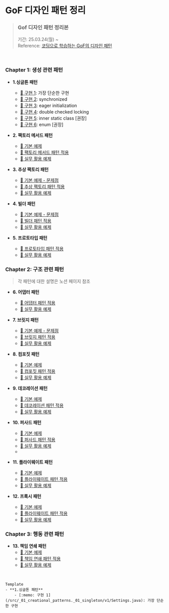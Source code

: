# GoF 디자인 패턴 정리

> ### Gof 디자인 패턴 정리본 <br>
> 기간: 25.03.24(월) ~   <br>
> Reference: [ 코딩으로 학습하는 GoF의 디자인 패턴](https://www.inflearn.com/course/%EB%94%94%EC%9E%90%EC%9D%B8-%ED%8C%A8%ED%84%B4/dashboard)

<br>


 ###  Chapter 1: 생성 관련 패턴

- **1.싱글톤 패턴**
    - [:memo: 구현 1](/src/main/java/_01_creational_patterns/_01_singleton/v1/Settings.java): 가장 단순한 구현
    - [:memo: 구현 2](/src/main/java/_01_creational_patterns/_01_singleton/v2/Settings.java): synchronized
    - [:memo: 구현 3](/src/main/java/_01_creational_patterns/_01_singleton/v3/Settings.java): eager initialization
    - [:memo: 구현 4](/src/main/java/_01_creational_patterns/_01_singleton/v4/Settings.java): double checked locking
    - [:memo: 구현 5](/src/main/java/_01_creational_patterns/_01_singleton/v5/Settings.java): inner static class [권장]
    - [:memo: 구현 6](/src/main/java/_01_creational_patterns/_01_singleton/v6/Settings.java): enum [권장]

- **2. 팩토리 메서드 패턴**
  - [:memo: 기본 예제](/src/main/java/_01_creational_patterns/_02_factory_method/_01_before) 
  - [:memo: 팩토리 메서드 패턴 적용](/src/main/java/_01_creational_patterns/_02_factory_method/_02_after)
  - [:memo: 실무 활용 예제](/src/main/java/_01_creational_patterns/_02_factory_method/_03_java)
  

  
- **3. 추상 팩토리 패턴**
  - [:memo: 기본 예제 - 문제점](/src/main/java/_01_creational_patterns/_03_abstract_factory/_01_before/WhiteshipFactory.java)
  - [:memo: 추상 팩토리 패턴 적용](/src/main/java/_01_creational_patterns/_03_abstract_factory/_02_after/ShipInventory.java)
  - [:memo: 실무 활용 예제](/src/main/java/_01_creational_patterns/_03_abstract_factory/_03_java/spring)

- **4. 빌더 패턴**
  - [:memo: 기본 예제 - 문제점](/src/main/java/_01_creational_patterns/_04_builder/_01_before/App.java)
  - [:memo: 빌더 패턴 적용](/src/main/java/_01_creational_patterns/_04_builder/_02_after)
  - [:memo: 실무 활용 예제](/src/main/java/_01_creational_patterns/_04_builder/_03_java)

- **5. 프로토타입 패턴**
  - [:memo: 프로토타입 패턴 적용](/src/main/java/_01_creational_patterns/_05_prototype/_02_after/App.java)
  - [:memo: 실무 활용 예제](/src/main/java/_01_creational_patterns/_05_prototype/_03_java)

###  Chapter 2: 구조 관련 패턴

> 각 패턴에 대한 설명은 노션 페이지 참조

- **6. 어댑터 패턴**
  - [:memo: 어댑터 패턴 적용](/src/main/java/_02_structural_patterns/_06_adapter/_02_after)
  - [:memo: 실무 활용 예제](/src/main/java/_02_structural_patterns/_06_adapter/_03_java)

- **7. 브릿지 패턴**
  - [:memo: 기본 예제 - 문제점](/src/main/java/_02_structural_patterns/_07_bridge/_01_before)
  - [:memo: 브릿지 패턴 적용](/src/main/java/_02_structural_patterns/_07_bridge/_02_after)
  - [:memo: 실무 활용 예제](/src/main/java/_02_structural_patterns/_07_bridge/_03_java)

- **8. 컴포짓 패턴**
  - [:memo: 기본 예제](/src/main/java/_02_structural_patterns/_08_composite/_01_before)
  - [:memo: 컴포짓 패턴 적용](/src/main/java/_02_structural_patterns/_08_composite/_02_after)
  - [:memo: 실무 활용 예제](/src/main/java/_02_structural_patterns/_08_composite/_03_java/SwingExample.java)
  
- **9. 데코레이션 패턴**
  - [:memo: 기본 예제](/src/main/java/_02_structural_patterns/_09_decorator/_01_before)
  - [:memo: 데코레이션 패턴 적용](/src/main/java/_02_structural_patterns/_09_decorator/_02_after)
  - [:memo: 실무 활용 예제](/src/main/java/_02_structural_patterns/_09_decorator/_03_java)

- **10. 퍼사드 패턴**
  - [:memo: 기본 예제](/src/main/java/_02_structural_patterns/_10_facade/_01_before)
  - [:memo: 퍼사드 패턴 적용](/src/main/java/_02_structural_patterns/_10_facade/_02_after)
  - [:memo: 실무 활용 예제](/src/main/java/_02_structural_patterns/_10_facade/_03_java)
  - 
- **11. 플라이웨이트 패턴**
  - [:memo: 기본 예제](/src/main/java/_02_structural_patterns/_11_flyweight/_01_before)
  - [:memo: 플라이웨이트 패턴 적용](/src/main/java/_02_structural_patterns/_11_flyweight/_02_after)
  - [:memo: 실무 활용 예제](/src/main/java/_02_structural_patterns/_11_flyweight/_03_java)

- **12. 프록시 패턴**
  - [:memo: 기본 예제](/src/main/java/_02_structural_patterns/_12_proxy/_01_before)
  - [:memo: 플라이웨이트 패턴 적용](/src/main/java/_02_structural_patterns/_12_proxy/_02_after)
  - [:memo: 실무 활용 예제](/src/main/java/_02_structural_patterns/_12_proxy/_03_java)


###  Chapter 3: 행동 관련 패턴

- **13. 책임 연쇄 패턴**
  - [:memo: 기본 예제](/src/main/java/_03_behavioral_patterns/_13_chain_of_responsibilities/_01_before)
  - [:memo: 책임 연쇄 패턴 적용](/src/main/java/_03_behavioral_patterns/_13_chain_of_responsibilities/_02_after)
  - [:memo: 실무 활용 예제](/src/main/java/_03_behavioral_patterns/_13_chain_of_responsibilities/_03_java)





<br>

```
Template
- **1.싱글톤 패턴**
    - [:memo: 구현 1](/src/_01_creational_patterns._01_singleton/v1/Settings.java): 가장 단순한 구현
```
